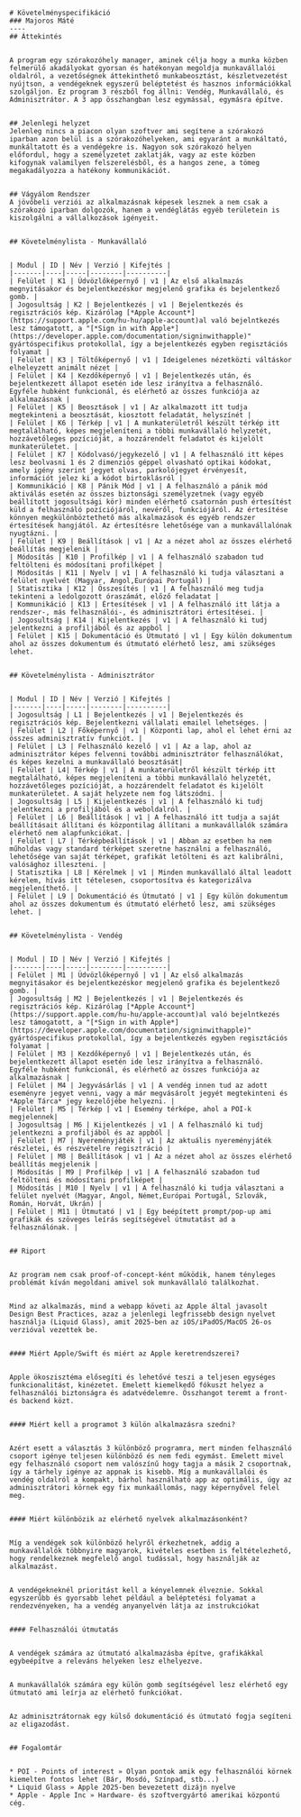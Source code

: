     # Követelményspecifikáció
    ### Majoros Máté
    ----
    ## Áttekintés


    A program egy szórakozóhely manager, aminek célja hogy a munka közben felmerülő akadályokat gyorsan és hatékonyan megoldja munkavállalói oldalról, a vezetőségnek áttekinthető munkabeosztást, készletvezetést nyújtson, a vendégeknek egyszerű beléptetést és hasznos információkkal szolgáljon. Ez program 3 részből fog állni: Vendég, Munkavállaló, és Adminisztrátor. A 3 app összhangban lesz egymással, egymásra építve.


    ## Jelenlegi helyzet
    Jelenleg nincs a piacon olyan szoftver ami segítene a szórakozó iparban azon belül is a szórakozóhelyeken, ami egyaránt a munkáltató, munkáltatott és a vendégekre is. Nagyon sok szórakozó helyen előfordul, hogy a személyzetet zaklatják, vagy az este közben kifogynak valamilyen felszerelésből, és a hangos zene, a tömeg megakadályozza a hatékony kommunikációt.


    ## Vágyálom Rendszer
    A jövőbeli verziói az alkalmazásnak képesek lesznek a nem csak a szórakozó iparban dolgozók, hanem a vendéglátás egyéb területein is kiszolgálni a vállalkozások igényeit.


    ## Követelménylista - Munkavállaló


    | Modul | ID | Név | Verzió | Kifejtés |
    |-------|----|-----|--------|----------|
    | Felület | K1 | Üdvözlőképernyő | v1 | Az első alkalmazás megnyitásakor és bejelentkezéskor megjelenő grafika és bejelentkező gomb. |
    | Jogosultság | K2 | Bejelentkezés | v1 | Bejelentkezés és regisztrációs kép. Kizárólag [*Apple Account*](https://support.apple.com/hu-hu/apple-account)al való bejelntkezés lesz támogatott, a "[*Sign in with Apple*](https://developer.apple.com/documentation/signinwithapple)" gyártóspecifikus protokollal, így a bejelentkezés egyben regisztációs folyamat |
    | Felület | K3 | Töltőképernyő | v1 | Ideigelenes nézetközti váltáskor elheleyzett animált nézet |
    | Felület | K4 | Kezdőképernyő | v1 | Bejelentkezés után, és bejelentkezett állapot esetén ide lesz irányítva a felhasználó. Egyféle hubként funkcionál, és elérhető az összes funkciója az alkalmazásnak |
    | Felület | K5 | Beosztások | v1 | Az alkalmazott itt tudja megtekinteni a beosztását, kiosztott feladatát, helyszínét |
    | Felület | K6 | Térkép | v1 | A munkaterületről készült térkép itt megtalálható, képes megjeleníteni a többi munkavállaló helyzetét, hozzávetőleges pozícióját, a hozzárendelt feladatot és kijelölt munkaterületet. |
    | Felület | K7 | Kódolvasó/jegykezelő | v1 | A felhasználó itt képes lesz beolvasni 1 és 2 dimenziós géppel olvasható optikai kódokat, amely igény szerint jegyet olvas, parkolójegyet érvényesít, információt jelez ki a kódot birtoklásról |
    | Kommunikáció | K8 | Pánik Mód | v1 | A felhasználó a pánik mód aktiválás esetén az összes biztonsági személyzetnek (vagy egyéb beállított jogosultsági kör) minden elérhető csatornán push értesítést küld a felhasználó pozíciójáról, nevéről, funkciójáról. Az értesítése könnyen megkülönböztethető más alkalmazások és egyéb rendszer értesítések hangjától. Az értesítésre lehetősége van a munkavállalónak nyugtázni. |
    | Felület | K9 | Beállítások | v1 | Az a nézet ahol az összes elérhető beállítás megjelenik |
    | Módosítás | K10 | Profilkép | v1 | A felhasználó szabadon tud feltölteni és módosítani profilképet |
    | Módosítás | K11 | Nyelv | v1 | A felhasználó ki tudja választani a felület nyelvét (Magyar, Angol,Európai Portugál) |
    | Statisztika | K12 | Összesítés | v1 | A felhasználó meg tudja tekinteni a ledolgozott óraszámát, előző feladatat |
    | Kommunikáció | K13 | Értesítések | v1 | A felhasználó itt látja a rendszer-, más felhasználói-, és adminisztrátori értesítései. |
    | Jogosultság | K14 | Kijelentkezés | v1 | A felhasználó ki tudj jelentkezni a profiljából és az appból |
    | Felület | K15 | Dokumentáció és Útmutató | v1 | Egy külön dokumentum ahol az összes dokumentum és útmutató elérhető lesz, ami szükséges lehet.


    ## Követelménylista - Adminisztrátor


    | Modul | ID | Név | Verzió | Kifejtés |
    |-------|----|-----|--------|----------|
    | Jogosultság | L1 | Bejelentkezés | v1 | Bejelentkezés és regisztrációs kép. Bejelentkezni vállalati emailel lehetséges. |
    | Felület | L2 | Főképernyő | v1 | Központi lap, ahol el lehet érni az összes adminisztratív funkciót. |
    | Felület | L3 | Felhasználó kezelő | v1 | Az a lap, ahol az adminisztrátor képes felvenni további adminisztrátor felhasználókat, és képes kezelni a munkavállaló beosztását|
    | Felület | L4| Térkép | v1 | A munkaterületről készült térkép itt megtalálható, képes megjeleníteni a többi munkavállaló helyzetét, hozzávetőleges pozícióját, a hozzárendelt feladatot és kijelölt munkaterületet. A saját helyzete nem fog látszódni. |
    | Jogosultság | L5 | Kijelentkezés | v1 | A felhasználó ki tudj jelentkezni a profiljából és a weboldalról. |
    | Felület | L6 | Beállítások | v1 | A felhasználó itt tudja a saját beállításait állítani és központilag állítani a munkavállalók számára elérhető nem alapfunkciókat. |
    | Felület | L7 | Térképbeállítások | v1 | Abban az esetben ha nem műholdas vagy standard térképet szeretne használni a felhasználó, lehetősége van saját térképet, grafikát letölteni és azt kalibrálni, valósághoz illeszteni. |
    | Statisztika | L8 | Kérelmek | v1 | Minden munkavállaló által leadott kérelem, hívás itt tételesen, csoportosítva és kategorizálva megjeleníthető. |
    | Felület | L9 | Dokumentáció és Útmutató | v1 | Egy külön dokumentum ahol az összes dokumentum és útmutató elérhető lesz, ami szükséges lehet. |


    ## Követelménylista - Vendég


    | Modul | ID | Név | Verzió | Kifejtés |
    |-------|----|-----|--------|----------|
    | Felület | M1 | Üdvözlőképernyő | v1 | Az első alkalmazás megnyitásakor és bejelentkezéskor megjelenő grafika és bejelentkező gomb. |
    | Jogosultság | M2 | Bejelentkezés | v1 | Bejelentkezés és regisztrációs kép. Kizárólag [*Apple Account*](https://support.apple.com/hu-hu/apple-account)al való bejelntkezés lesz támogatott, a "[*Sign in with Apple*](https://developer.apple.com/documentation/signinwithapple)" gyártóspecifikus protokollal, így a bejelentkezés egyben regisztációs folyamat |
    | Felület | M3 | Kezdőképernyő | v1 | Bejelentkezés után, és bejelentkezett állapot esetén ide lesz irányítva a felhasználó. Egyféle hubként funkcionál, és elérhető az összes funkciója az alkalmazásnak |
    | Felület | M4 | Jegyvásárlás | v1 | A vendég innen tud az adott eseményre jegyet venni, vagy a már megvásárolt jegyét megtekinteni és *Apple Tárca* jegy kezelőjébe helyezni. |
    | Felület | M5 | Térkép | v1 | Esemény térképe, ahol a POI-k megjelennek|
    | Jogosultság | M6 | Kijelentkezés | v1 | A felhasználó ki tudj jelentkezni a profiljából és az appból |
    | Felület | M7 | Nyereményjáték | v1 | Az aktuális nyereményjáték részletei, és részvételre regisztráció |
    | Felület | M8 | Beállítások | v1 | Az a nézet ahol az összes elérhető beállítás megjelenik |
    | Módosítás | M9 | Profilkép | v1 | A felhasználó szabadon tud feltölteni és módosítani profilképet |
    | Módosítás | M10 | Nyelv | v1 | A felhasználó ki tudja választani a felület nyelvét (Magyar, Angol, Német,Európai Portugál, Szlovák, Román, Horvát, Ukrán) |
    | Felület | M11 | Útmutató | v1 | Egy beépített prompt/pop-up ami grafikák és szöveges leírás segítségével útmutatást ad a felhasználónak. |


    ## Riport


    Az program nem csak proof-of-concept-ként működik, hanem tényleges problémát kíván megoldani amivel sok munkavállaló találkozhat.


    Mind az alkalmazás, mind a webapp követi az Apple által javasolt Design Best Practices, azaz a jelenlegi legfrissebb design nyelvet használja (Liquid Glass), amit 2025-ben az iOS/iPadOS/MacOS 26-os verzióval vezettek be.


    #### Miért Apple/Swift és miért az Apple keretrendszerei?


    Apple ökoszisztéma elősegíti és lehetővé teszi a teljesen egységes funkcionalitást, kinézetet. Emelett kiemelkedő fókuszt helyez a felhasználói biztonságra és adatvédelemre. Összhangot teremt a front- és backend közt.


    #### Miért kell a programot 3 külön alkalmazásra szedni?


    Azért esett a választás 3 különböző programra, mert minden felhasználó csoport igénye teljesen különböző és nem fedi egymást. Emelett mivel egy felhasználó csoport nem valószínű hogy tagja a másik 2 csoportnak, így a tárhely igénye az appnak is kisebb. Míg a munkavállalói és vendég oldalról a kompakt, bárhol használható app az optimális, úgy az adminisztrátori körnek egy fix munkaállomás, nagy képernyővel felel meg.


    #### Miért különbözik az elérhető nyelvek alkalmazásonként?


    Míg a vendégek sok különböző helyről érkezhetnek, addig a munkavállalók többnyire magyarok, kivételes esetben is feltételezhető, hogy rendelkeznek megfelelő angol tudással, hogy használják az alkalmazást.


    A vendégekneknél prioritást kell a kényelemnek élveznie. Sokkal egyszerűbb és gyorsabb lehet például a beléptetési folyamat a rendezvényeken, ha a vendég anyanyelvén látja az instrukciókat


    #### Felhasználói útmutatás


    A vendégek számára az útmutató alkalmazásba építve, grafikákkal egybeépítve a releváns helyeken lesz elhelyezve.


    A munkavállalók számára egy külön gomb segítségével lesz elérhető egy útmutató ami leírja az elérhető funkciókat.


    Az adminisztrátornak egy külső dokumentáció és útmutató fogja segíteni az eligazodást.


    ## Fogalomtár


    * POI - Points of interest » Olyan pontok amik egy felhasználói körnek kiemelten fontos lehet (Bár, Mosdó, Színpad, stb...)
    * Liquid Glass » Apple 2025-ben bevezetett dizájn nyelve
    * Apple - Apple Inc » Hardware- és szoftvergyártó amerikai központú cég.
